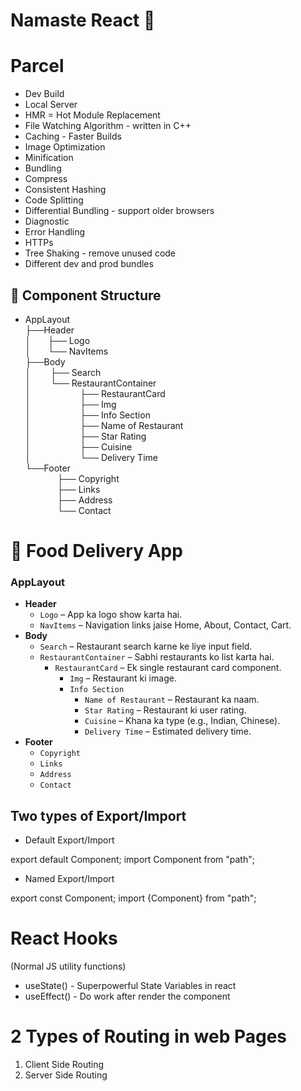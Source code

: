 # Namaste React 🚀

# Parcel

- Dev Build
- Local Server
- HMR = Hot Module Replacement
- File Watching Algorithm - written in C++
- Caching - Faster Builds
- Image Optimization
- Minification
- Bundling
- Compress
- Consistent Hashing
- Code Splitting
- Differential Bundling - support older browsers
- Diagnostic
- Error Handling
- HTTPs
- Tree Shaking - remove unused code
- Different dev and prod bundles

## 🧱 Component Structure

- AppLayout \
  ├──Header \
  │ &nbsp;&nbsp;&nbsp;&nbsp;&nbsp;&nbsp;├── Logo \
  │ &nbsp;&nbsp;&nbsp;&nbsp;&nbsp;&nbsp;└── NavItems \
  ├──Body \
  │ &nbsp;&nbsp;&nbsp;&nbsp;&nbsp;&nbsp; ├── Search \
  │ &nbsp;&nbsp;&nbsp;&nbsp;&nbsp;&nbsp; └── RestaurantContainer \
  │&nbsp;&nbsp;&nbsp;&nbsp;&nbsp;&nbsp;&nbsp;&nbsp;&nbsp;&nbsp;&nbsp;&nbsp; &nbsp;&nbsp;&nbsp;&nbsp;&nbsp;&nbsp; ├── RestaurantCard \
  │ &nbsp;&nbsp;&nbsp;&nbsp;&nbsp;&nbsp;&nbsp;&nbsp;&nbsp;&nbsp;&nbsp;&nbsp; &nbsp;&nbsp;&nbsp;&nbsp;&nbsp;&nbsp;├── Img \
  │ &nbsp;&nbsp;&nbsp;&nbsp;&nbsp;&nbsp;&nbsp;&nbsp;&nbsp;&nbsp;&nbsp;&nbsp;&nbsp;&nbsp;&nbsp;&nbsp;&nbsp;&nbsp; ├── Info Section \
  │ &nbsp;&nbsp;&nbsp;&nbsp;&nbsp;&nbsp;&nbsp;&nbsp;&nbsp;&nbsp;&nbsp;&nbsp; &nbsp;&nbsp;&nbsp;&nbsp;&nbsp;&nbsp;├── Name of Restaurant \
  │ &nbsp;&nbsp;&nbsp;&nbsp;&nbsp;&nbsp;&nbsp;&nbsp;&nbsp;&nbsp;&nbsp;&nbsp; &nbsp;&nbsp;&nbsp;&nbsp;&nbsp;&nbsp;├── Star Rating \
  │ &nbsp;&nbsp;&nbsp;&nbsp;&nbsp;&nbsp;&nbsp;&nbsp;&nbsp;&nbsp;&nbsp;&nbsp; &nbsp;&nbsp;&nbsp;&nbsp;&nbsp;&nbsp;├── Cuisine \
  │ &nbsp;&nbsp;&nbsp;&nbsp;&nbsp;&nbsp;&nbsp;&nbsp;&nbsp;&nbsp;&nbsp;&nbsp; &nbsp;&nbsp;&nbsp;&nbsp;&nbsp;&nbsp;└── Delivery Time \
  └──Footer \
  &nbsp;&nbsp;&nbsp;&nbsp;&nbsp;&nbsp;&nbsp;&nbsp;&nbsp;&nbsp;&nbsp;&nbsp; ├── Copyright \
  &nbsp;&nbsp;&nbsp;&nbsp;&nbsp;&nbsp;&nbsp;&nbsp;&nbsp;&nbsp;&nbsp;&nbsp; ├── Links \
  &nbsp;&nbsp;&nbsp;&nbsp;&nbsp;&nbsp;&nbsp;&nbsp;&nbsp;&nbsp;&nbsp;&nbsp; ├── Address \
  &nbsp;&nbsp;&nbsp;&nbsp;&nbsp;&nbsp;&nbsp;&nbsp;&nbsp;&nbsp;&nbsp;&nbsp; └── Contact

# 🍔 Food Delivery App

### AppLayout

- **Header**
  - `Logo` – App ka logo show karta hai.
  - `NavItems` – Navigation links jaise Home, About, Contact, Cart.
- **Body**
  - `Search` – Restaurant search karne ke liye input field.
  - `RestaurantContainer` – Sabhi restaurants ko list karta hai.
    - `RestaurantCard` – Ek single restaurant card component.
      - `Img` – Restaurant ki image.
      - `Info Section`
        - `Name of Restaurant` – Restaurant ka naam.
        - `Star Rating` – Restaurant ki user rating.
        - `Cuisine` – Khana ka type (e.g., Indian, Chinese).
        - `Delivery Time` – Estimated delivery time.
- **Footer**
  - `Copyright`
  - `Links`
  - `Address`
  - `Contact`

## Two types of Export/Import

- Default Export/Import

export default Component;
import Component from "path";

- Named Export/Import

export const Component;
import {Component} from "path";

# React Hooks

(Normal JS utility functions)

- useState() - Superpowerful State Variables in react
- useEffect() - Do work after render the component

# 2 Types of Routing in web Pages

1. Client Side Routing
2. Server Side Routing
